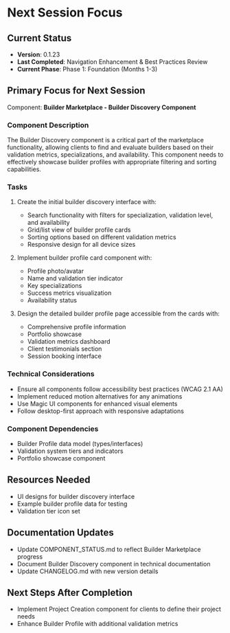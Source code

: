 # Next Session Focus

## Current Status
- **Version**: 0.1.23
- **Last Completed**: Navigation Enhancement & Best Practices Review
- **Current Phase**: Phase 1: Foundation (Months 1-3)

## Primary Focus for Next Session
Component: **Builder Marketplace - Builder Discovery Component**

### Component Description
The Builder Discovery component is a critical part of the marketplace functionality, allowing clients to find and evaluate builders based on their validation metrics, specializations, and availability. This component needs to effectively showcase builder profiles with appropriate filtering and sorting capabilities.

### Tasks
1. Create the initial builder discovery interface with:
   - Search functionality with filters for specialization, validation level, and availability
   - Grid/list view of builder profile cards
   - Sorting options based on different validation metrics
   - Responsive design for all device sizes

2. Implement builder profile card component with:
   - Profile photo/avatar
   - Name and validation tier indicator
   - Key specializations
   - Success metrics visualization
   - Availability status

3. Design the detailed builder profile page accessible from the cards with:
   - Comprehensive profile information
   - Portfolio showcase
   - Validation metrics dashboard
   - Client testimonials section
   - Session booking interface

### Technical Considerations
- Ensure all components follow accessibility best practices (WCAG 2.1 AA)
- Implement reduced motion alternatives for any animations
- Use Magic UI components for enhanced visual elements
- Follow desktop-first approach with responsive adaptations

### Component Dependencies
- Builder Profile data model (types/interfaces)
- Validation system tiers and indicators
- Portfolio showcase component

## Resources Needed
- UI designs for builder discovery interface
- Example builder profile data for testing
- Validation tier icon set

## Documentation Updates
- Update COMPONENT_STATUS.md to reflect Builder Marketplace progress
- Document Builder Discovery component in technical documentation
- Update CHANGELOG.md with new version details

## Next Steps After Completion
- Implement Project Creation component for clients to define their project needs
- Enhance Builder Profile with additional validation metrics